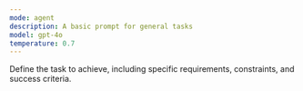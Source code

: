 ```yaml
---
mode: agent
description: A basic prompt for general tasks
model: gpt-4o
temperature: 0.7
---
```

Define the task to achieve, including specific requirements, constraints, and success criteria.